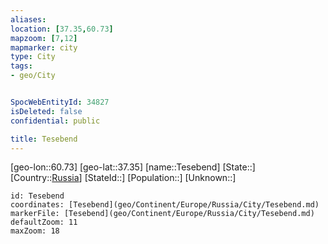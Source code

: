 ```yaml
---
aliases: 
location: [37.35,60.73]
mapzoom: [7,12] 
mapmarker: city 
type: City
tags:
- geo/City


SpocWebEntityId: 34827
isDeleted: false
confidential: public

title: Tesebend
---
```

[geo-lon::60.73]
[geo-lat::37.35]
[name::Tesebend]
[State::]
[Country::[Russia](geo/Continent/Europe/Russia.md)]
[StateId::]
[Population::]
[Unknown::]


```leaflet
id: Tesebend
coordinates: [Tesebend](geo/Continent/Europe/Russia/City/Tesebend.md)
markerFile: [Tesebend](geo/Continent/Europe/Russia/City/Tesebend.md)
defaultZoom: 11 
maxZoom: 18
```


